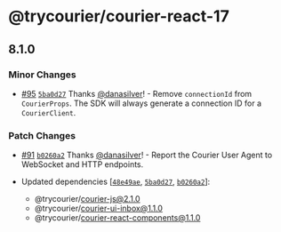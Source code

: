 # @trycourier/courier-react-17

## 8.1.0

### Minor Changes

- [#95](https://github.com/trycourier/courier-web/pull/95) [`5ba0d27`](https://github.com/trycourier/courier-web/commit/5ba0d27bea31df4e8851642d3621fb15375ef03d) Thanks [@danasilver](https://github.com/danasilver)! - Remove `connectionId` from `CourierProps`. The SDK will always generate a connection ID for a `CourierClient`.

### Patch Changes

- [#91](https://github.com/trycourier/courier-web/pull/91) [`b0260a2`](https://github.com/trycourier/courier-web/commit/b0260a2648d31fd80a1730e999e2b9cb8bc67144) Thanks [@danasilver](https://github.com/danasilver)! - Report the Courier User Agent to WebSocket and HTTP endpoints.

- Updated dependencies [[`48e49ae`](https://github.com/trycourier/courier-web/commit/48e49ae6ce89517c101f091d09a11c4a45e7a929), [`5ba0d27`](https://github.com/trycourier/courier-web/commit/5ba0d27bea31df4e8851642d3621fb15375ef03d), [`b0260a2`](https://github.com/trycourier/courier-web/commit/b0260a2648d31fd80a1730e999e2b9cb8bc67144)]:
  - @trycourier/courier-js@2.1.0
  - @trycourier/courier-ui-inbox@1.1.0
  - @trycourier/courier-react-components@1.1.0
